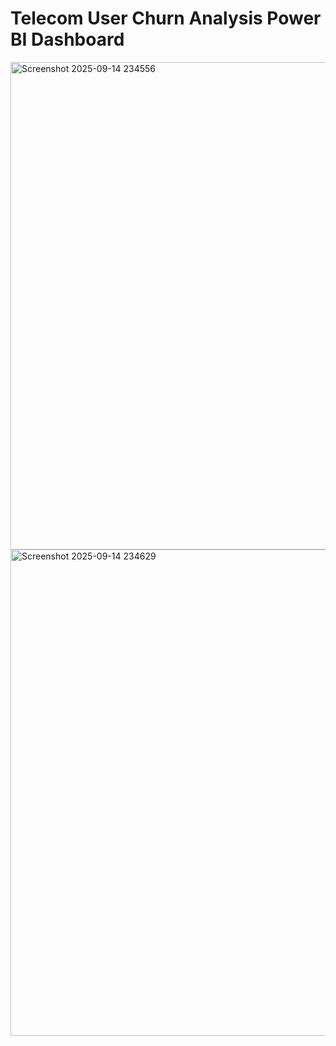 # Telecom User Churn Analysis Power BI Dashboard


<img width="1378" height="780" alt="Screenshot 2025-09-14 234556" src="https://github.com/user-attachments/assets/5cdc6039-ddb2-4d47-beb9-7045eac8b396" />
<img width="1371" height="778" alt="Screenshot 2025-09-14 234629" src="https://github.com/user-attachments/assets/d33b0ed7-546a-4622-be60-539c4d799e2a" />
